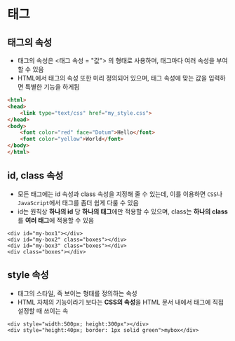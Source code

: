 # 태그
## 태그의 속성
- 태그의 속성은 <태그 속성 = "값"> 의 형태로 사용하며, 태그마다 여러 속성을 부여할 수 있음
- HTML에서 태그의 속성 또한 미리 정의되어 있으며, 태그 속성에 맞는 값을 입력하면 특별한 기능을 하게됨
```html
<html>
<head>
	<link type="text/css" href="my_style.css">
</head>
<body>
	<font color="red" face="Dotum">Hello</font>
	<font color="yellow">World</font>
</body>
</html>
```
## id, class 속성
- 모든 태그에는 id 속성과 class 속성을 지정해 줄 수 있는데, 이를 이용하면 `CSS`나 `JavaScript`에서 태그를 좀더 쉽게 다룰 수 있음
- id는 원칙상 **하나의 id** 당 **하나의 태그**에만 적용할 수 있으며, class는 **하나의 class**를 **여러 태그**에 적용할 수 있음
```
<div id="my-box1"></div>
<div id="my-box2" class="boxes"></div>
<div id="my-box3" class="boxes"></div>
<div class="boxes"></div>
```
## style 속성
- 태그의 스타일, 즉 보이는 형태를 정의하는 속성
- HTML 자체의 기능이라기 보다는 **CSS의 속성**을 HTML 문서 내에서 태그에 직접 설정할 때 쓰이는 속
```
<div style="width:500px; height:300px"></div>
<div style="height:40px; border: 1px solid green">mybox</div>
```

